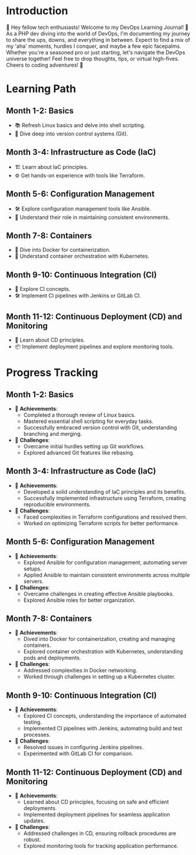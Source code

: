 # Introduction
👋 Hey fellow tech enthusiasts! Welcome to my DevOps Learning Journal! 🚀 As a PHP dev diving into the world of DevOps, I'm documenting my journey to share the ups, downs, and everything in between. Expect to find a mix of my 'aha' moments, hurdles I conquer, and maybe a few epic facepalms. Whether you're a seasoned pro or just starting, let's navigate the DevOps universe together! Feel free to drop thoughts, tips, or virtual high-fives. Cheers to coding adventures! 🌟

# Learning Path
## Month 1-2: Basics
- 📚 Refresh Linux basics and delve into shell scripting.
- 🔗 Dive deep into version control systems (Git).
## Month 3-4: Infrastructure as Code (IaC)
- 🏗️ Learn about IaC principles.
- ⚙️ Get hands-on experience with tools like Terraform.
## Month 5-6: Configuration Management
- 🛠️ Explore configuration management tools like Ansible.
- 🔄 Understand their role in maintaining consistent environments.
## Month 7-8: Containers
- 🐳 Dive into Docker for containerization.
- 🚢 Understand container orchestration with Kubernetes.
## Month 9-10: Continuous Integration (CI)
- 🔄 Explore CI concepts.
- 🛠️ Implement CI pipelines with Jenkins or GitLab CI.
## Month 11-12: Continuous Deployment (CD) and Monitoring
- 🚀 Learn about CD principles.
- 📦 Implement deployment pipelines and explore monitoring tools.

# Progress Tracking
## Month 1-2: Basics
- 🎉 **Achievements**:
  - Completed a thorough review of Linux basics.
  - Mastered essential shell scripting for everyday tasks.
  - Successfully embraced version control with Git, understanding branching and merging.
- 🤔 **Challenges**:
  - Overcame initial hurdles setting up Git workflows.
  - Explored advanced Git features like rebasing.

## Month 3-4: Infrastructure as Code (IaC)
- 🎉 **Achievements**:
  - Developed a solid understanding of IaC principles and its benefits.
  - Successfully implemented infrastructure using Terraform, creating reproducible environments.
- 🤔 **Challenges**:
  - Faced complexities in Terraform configurations and resolved them.
  - Worked on optimizing Terraform scripts for better performance.

## Month 5-6: Configuration Management
- 🎉 **Achievements**:
  - Explored Ansible for configuration management, automating server setups.
  - Applied Ansible to maintain consistent environments across multiple servers.
- 🤔 **Challenges**:
  - Overcame challenges in creating effective Ansible playbooks.
  - Explored Ansible roles for better organization.

## Month 7-8: Containers
- 🎉 **Achievements**:
  - Dived into Docker for containerization, creating and managing containers.
  - Explored container orchestration with Kubernetes, understanding pods and deployments.
- 🤔 **Challenges**:
  - Addressed complexities in Docker networking.
  - Worked through challenges in setting up a Kubernetes cluster.

## Month 9-10: Continuous Integration (CI)
- 🎉 **Achievements**:
  - Explored CI concepts, understanding the importance of automated testing.
  - Implemented CI pipelines with Jenkins, automating build and test processes.
- 🤔 **Challenges**:
  - Resolved issues in configuring Jenkins pipelines.
  - Experimented with GitLab CI for comparison.

## Month 11-12: Continuous Deployment (CD) and Monitoring
- 🎉 **Achievements**:
  - Learned about CD principles, focusing on safe and efficient deployments.
  - Implemented deployment pipelines for seamless application updates.
- 🤔 **Challenges**:
  - Addressed challenges in CD, ensuring rollback procedures are robust.
  - Explored monitoring tools for tracking application performance.
